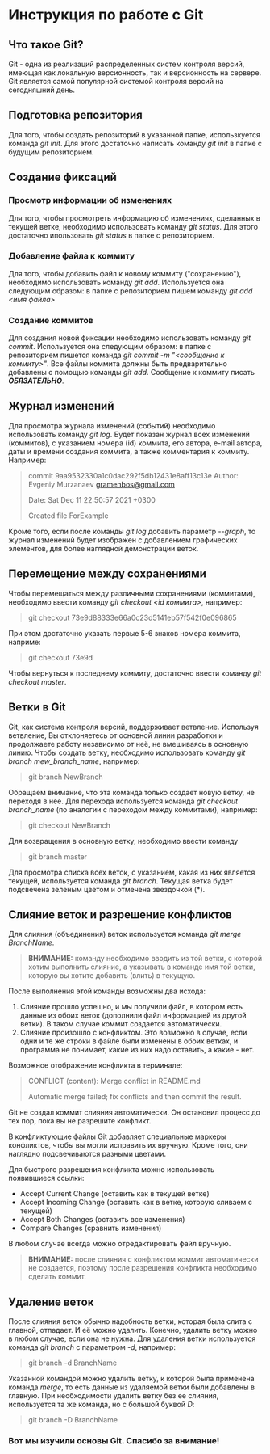 # Инструкция по работе с Git

## Что такое Git?

Git - одна из реализаций распределенных систем контроля версий, имеющая как локальную версионность, так и версионность на сервере. Git является самой популярной системой контроля версий на сегодняшний день.

## Подготовка репозитория
Для того, чтобы создать репозиторий в указанной папке, использкуется команда *git init*. Для этого достаточно написать команду *git init* в папке с будущим репозиторием.

## Создание фиксаций

### Просмотр информации об изменениях

Для того, чтобы просмотреть информацию об изменениях, сделанных в текущей ветке, необходимо использовать команду *git status*. Для этого достаточно ипользовать *git status* в папке с репозиторием.

### Добавление файла к коммиту
Для того, чтобы добавить файл к новому коммиту ("сохранению"), необходимо использовать команду *git add*. Используется она следующим образом: в папке с репозиторием пишем команду *git add <имя файла>*

### Создание коммитов

Для создания новой фиксации необходимо использовать команду *git commit*. Используется она следующим образом: в папке с репозиторием пишется команда *git commit -m "<сообщение к коммиту>"*. Все файлы коммита должны быть предварительно добавлены с помощью команды *git add*. Сообщение к коммиту писать ***ОБЯЗАТЕЛЬНО***.

## Журнал изменений

Для просмотра журнала изменений (событий) необходимо использовать команду *git log*. Будет показан журнал всех изменений (коммитов), с указанием номера (id) коммита, его автора, e-mail автора, даты и времени создания коммита, а также комментария к коммиту. Например:
>commit 9aa9532330a1c0dac292f5db12431e8aff13c13e
>Author: Evgeniy Murzanaev <gramenbos@gmail.com>
>
>Date:   Sat Dec 11 22:50:57 2021 +0300
>
>Created file ForExample

Кроме того, если после команды *git log* добавить параметр *--graph*, то журнал изменений будет изображен с добавлением графических элементов, для более наглядной демонстрации веток.

## Перемещение между сохранениями

Чтобы перемещаться между различными сохранениями (коммитами), необходимо ввести команду *git checkout <id коммита>*, например:
> git checkout 73e9d88333e66a0c23d5141eb57f542f0e096865

При этом достаточно указать первые 5-6 знаков номера коммита, наприме:
> git checkout 73e9d

Чтобы вернуться к последнему коммиту, достаточно ввести команду *git checkout master*.

## Ветки в Git

Git, как система контроля версий, поддерживает ветвление. Используя ветвление, Вы отклоняетесь от основной линии разработки и продолжаете работу независимо от неё, не вмешиваясь в основную линию. 
Чтобы создать ветку, необходимо использовать команду *git branch mew_branch_name*, например:
> git branch NewBranch

Обращаем внимание, что эта команда только создает новую ветку, не переходя в нее. Для перехода используется команда *git checkout branch_name* (по аналогии с переходом между коммитами), например:
> git checkout NewBranch

Для возвращения в основную ветку, необходимо ввести команду
> git branch master

Для просмотра списка всех веток, с указанием, какая из них является текущей, используется команда *git branch*. Текущая ветка будет подсвечена зеленым цветом и отмечена звездочкой (*).

## Слияние веток и разрешение конфликтов

Для слияния (объединения) веток используется команда *git merge BranchName*. 
>**ВНИМАНИЕ:** команду необходимо вводить из той ветки, с которой хотим выполнить слияние, а указывать в команде имя той ветки, которую вы хотите добавить (влить) в текущую.

После выполнения этой команды возможны два исхода:
1. Слияние прошло успешно, и мы получили файл, в котором есть данные из обоих веток (дополнили файл информацией из другой ветки). В таком случае коммит создается автоматически.
2. Слияние произошло с конфликтом. Это возможно в случае, если одни и те же строки в файле были изменены в обоих ветках, и программа не понимает, какие из них надо оставить, а какие - нет.
   
Возможное отображение конфликта в терминале:
>CONFLICT (content): Merge conflict in README.md
>
>Automatic merge failed; fix conflicts and then commit the result.

Git не создал коммит слияния автоматически. Он остановил процесс до тех пор, пока вы не разрешите конфликт.

В конфликтующие файлы Git добавляет специальные маркеры конфликтов, чтобы вы могли исправить их вручную. Кроме того, они наглядно подсвечиваются разными цветами.

Для быстрого разрешения конфликта можно использовать появившиеся ссылки:
- Accept Current Change (оставить как в текущей ветке)
- Accept Incoming Change (оставить как в ветке, которую сливаем с текущей)
- Accept Both Changes (оставить все изменения)
- Compare Changes (сравнить изменения)

В любом случае всегда можно отредактировать файл вручную.
>**ВНИМАНИЕ:** после слияния с конфликтом коммит автоматически не создается, поэтому после разрешения конфликта необходимо сделать коммит.

## Удаление веток

После слияния веток обычно надобность ветки, которая была слита с главной, отпадает. И её можно удалить. Конечно, удалить ветку можно в любом случае, если она не нужна.
Для удаления ветки используется команда *git branch* с параметром *-d*, например:
> git branch -d BranchName

Указанной командой можно удалить ветку, к которой была применена команда *merge*, то есть данные из удаляемой ветки были добавлены в главную.
При необходимости удалить ветку без ее слияния, используется та же команда, но с большой буквой *D*:
> git branch -D BranchName


### Вот мы изучили основы Git. Спасибо за внимание!